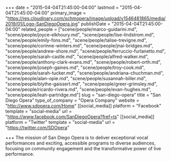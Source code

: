 +++
date = "2015-04-04T21:45:00-04:00"
lastmod = "2015-04-04T21:45:00-04:00"
primary_image = "https://res.cloudinary.com/schmopera/image/upload/v1546481865/media/2019/01/Logo-SanDiegoOpera.jpg"
publishDate = "2015-04-04T21:45:00-04:00"
related_people = ["scene/people/marco-guidarini.md", "scene/people/joyce-elkhoury.md", "scene/people/lise-lindstrom.md", "scene/people/emily-fons.md", "scene/people/talise-trevigne.md", "scene/people/corinne-winters.md", "scene/people/jnai-bridges.md", "scene/people/andrew-shore.md", "scene/people/ferruccio-furlanetto.md", "scene/people/sarah-castle.md", "scene/people/alfred-walker.md", "scene/people/anthony-clark-evans.md", "scene/people/robert-orth.md", "scene/people/joseph-gaines.md", "scene/people/troy-cook.md", "scene/people/sarah-tucker.md", "scene/people/andriana-chuchman.md", "scene/people/alan-opie.md", "scene/people/susannah-biller.md", "scene/people/blythe-gaissert.md", "scene/people/greer-grimsley.md", "scene/people/ricardo-rivera.md", "scene/people/evan-hughes.md", "scene/people/leah-partridge.md"]
slug = "san-diego-opera"
title = "San Diego Opera"
type_of_company = "Opera Company"
website = "http://www.sdopera.com/Home"
[[social_media]]
platform = "Facebook"
template = "social-media"
url = "https://www.facebook.com/SanDiegoOpera?fref=ts"
[[social_media]]
platform = "Twitter"
template = "social-media"
url = "https://twitter.com/SDOpera"

+++
The mission of San Diego Opera is to deliver exceptional vocal performances and exciting, accessible programs to diverse audiences, focusing on community engagement and the transformative power of live performance. 